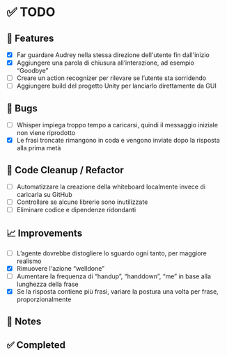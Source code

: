 # ✅ TODO

## 🚀 Features
- [X] Far guardare Audrey nella stessa direzione dell'utente fin dall'inizio
- [X] Aggiungere una parola di chiusura all’interazione, ad esempio “Goodbye”
- [ ] Creare un action recognizer per rilevare se l’utente sta sorridendo
- [ ] Aggiungere build del progetto Unity per lanciarlo direttamente da GUI

## 🐞 Bugs
- [ ] Whisper impiega troppo tempo a caricarsi, quindi il messaggio iniziale non viene riprodotto
- [X] Le frasi troncate rimangono in coda e vengono inviate dopo la risposta alla prima metà

## 🧹 Code Cleanup / Refactor
- [ ] Automatizzare la creazione della whiteboard localmente invece di caricarla su GitHub
- [ ] Controllare se alcune librerie sono inutilizzate
- [ ] Eliminare codice e dipendenze ridondanti

## 📈 Improvements
- [ ] L’agente dovrebbe distogliere lo sguardo ogni tanto, per maggiore realismo
- [X] Rimuovere l'azione “welldone”
- [ ] Aumentare la frequenza di “handup”, “handdown”, “me” in base alla lunghezza della frase
- [X] Se la risposta contiene più frasi, variare la postura una volta per frase, proporzionalmente

## 📝 Notes


## ✅ Completed
